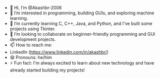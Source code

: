 - 👋 Hi, I’m @Akashbr-2006
- 👀 I’m interested in programming, building GUIs, and exploring machine learning.
- 🌱 I’m currently learning C, C++, Java, and Python, and I've built some projects using Tkinter.
- 💞️ I’m looking to collaborate on beginner-friendly programming and GUI development projects.
- 📫 How to reach me:
- LinkedIn
(https://www.linkedin.com/in/akashbr/)
- 😄 Pronouns: he/him
- ⚡ Fun fact: I'm always excited to learn about new technology and have already started building my projects!


<!---
Akashbr-2006/Akashbr-2006 is a ✨ special ✨ repository because its `README.md` (this file) appears on your GitHub profile.
You can click the Preview link to take a look at your changes.
--->
